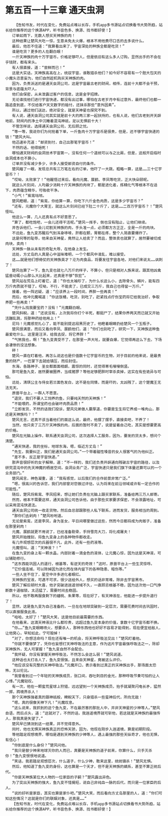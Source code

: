 # 第五百一十三章 通天虫洞
        【告知书友，时代在变化，免费站点难以长存，手机app多书源站点切换看书大势所趋，站长给你推荐的这个换源APP，听书音色多、换源、找书都好使！】
       订单如雨下，无数人想买天神族的肉！
       这种结果让楚风大吃一惊，生意未免太火爆，根本不用他费尽口舌的去多说什么。
       最后，他忍不住道：“我算看出来了，宇宙深处的种族全都是吃货！”
       谁是吃货？更多的人在翻白眼！
       一斤天神族的肉十万宇宙币，价格足够吓人，但是依旧有这么多人订购，显然出手的不会在乎钱财，都有来头。
       有人很直接，道：“尝鲜而已！”
       这是大实话，天神族高高在上，统驭宇宙，谁敢猎杀他们？如今好不容易有一个胆大包天的小魔头恣意妄为，他们自然趁机购买天神族的肉。
       因为，负责派送的是通天虫洞公司，这是宇宙最古老的财阀，相传，连前十大都不会干预，背景与底蕴太吓人。
       他们会保密，从未泄露过客户的信息，这是金字招牌。
       无论谁找他们进行宇宙快递，都没有出过事，哪怕在古老岁月中有过意外，最终他们也都一路追查到底，不仅给客户天文数字的赔付，还抹杀那些“意外因素”。
       所以，通过他们送达，绝对安全，就是天神星也探究不到。
       有人说，通天虫洞公司其实就是前十大的两三家一起扶持的，也有人说，他们古老到开天辟地前，财阀内的净土中沉睡着混沌神祇，足以无惧前十大！
       不管怎样说，选择通天虫洞公司，无后顾之忧。
       “等一等，我说你们为何抢着下单，一斤鱼肉十万宇宙币是很贵，但是，还不够宇宙快递的钱！”楚风大叫。
       他迅速补充道：“邮资到付，自己出那笔宇宙币！”
       不然的话，他得赔死！
       哪怕通天财阀的虫洞技术宇宙第一，没有任何一个道统可以与之比肩，但是，这般开启临时虫洞成本也不算小。
       订单并没有减少多少，许多人接受邮资自付的条件。
       楚风瞄了一眼，发现总共有三万笔左右的订单，他吓了一大跳，粗略一算，这是……三十亿宇宙币？！
       “哎呦，太败家了！”他醒悟过来后，看向元魔、展鹤、李凤等吃货，正大快朵颐呢。
       就这么片刻间，人均最少消耗十斤天神族的肉块了，都是进化者，炼精化气等根本不在话下，肉质蕴含精华，可吸收干净。
       “小气！”紫鸾咕哝。
       楚风瞪眼，道：“紫鸾，你给算一算，你吃下六斤金色肉质，这是多少宇宙币？”
       “还有，元魔你个大胃王，就这么片刻间已经下肚二十斤了，这是……二百万宇宙币？！”楚风怪叫。
       他这么一算，几人还真有点不好意思了。
       “算了，都吃饱吧，一会儿还得干活呢。”楚风一挥手，倒也没有阻止，让他们继续。
       并告诉他们，一会儿切割天神族的肉，手头准一点，必须都方方正正，全是一斤的肉块。
       不远处，鱼九变苏醒后气到浑身哆嗦，肝都在颤，胃都在疼，整个人简直要爆炸了。
       这是何等的耻辱，他来自天神星，竟然让人给卖了？而且，整体卖也就算了，居然要被切成肉块，卖肉！
       天神族一脉从未有的奇耻大辱，在他身上发生。
       远处，方丈岛的人真是心中滋味难明，一个个都风中凌乱，难以接受。
       这……就是他们想倚仗的天神族英才？沦为肉食品，将要发往宇宙各地，对他们来说太……讽刺了！
       楚风估算了一下，鱼九变也就七八万斤的样子，不算小，但只是相对人族来说，跟其他凶禽猛兽动辄小山那么大比起来，还真是不够“恢宏”。
       楚风站在荒岛上盯着它，道：“你也太袖珍了，为什么长这么小，去除骨头、鳞片，能有四万斤肉质就不错了。哎呦，不行，不能卖了，已成交三万斤，我自己也得留一万斤。”
       接着，他一阵迟疑，道：“应该养上一段时间，养胖一些再卖！”
       而后，他冲元魔喊道：“你这饭桶，吃货，别吃了，赶紧找点疗伤宝药将它给我治好，争取养肥一些再卖！”
       “凭什么找我要宝药？没有！”元魔翻白眼。
       楚风斜睨，道：“还说没有，上次我将你打个半死，都挺尸了，结果你养两天而已就又开始活蹦乱跳，将那种药给他用上！”
       尼玛！元魔感觉扎心了，能不能别提这段黑历史了，他瞪着眼睛扔给楚风一个玉瓶子。
       楚风很满意，而后又看向李凤、展鹤他们，道：“你们也别吃了，研究一下，天神族这种鱼最爱吃什么，这里是汪洋，给我去捉，将它养胖！”
       “气煞我也，啊！”鱼九变真受不了，在那里一声大吼，就要自爆，它觉得再这么下去，下场会凄惨的没法想象。
       砰！
       楚风一直在盯着他，再怎么说这也是价值数十亿宇宙币的生物，对于目前的他来说，是最贵重的财产，一巴掌下去就给镇压，而后封住。
       东海，各路神子、圣女都面面相觑，震惊的同时，还觉得寒毛嗖嗖倒竖。
       那可是鱼九变，居然要被圈养，当成猪猡？等他足够肥胖时宰杀卖掉，这实在有些诡异与可怕。
       远处，清琪公主与侍女若兰面色发白，这不是在同情，而是吓的，太凶残了，这个楚魔王无法无天。
       原兽平台上，一群人不愿意。
       “退货，我们不要人工饲养的鱼，只要纯天然的天神族！”
       “不能喂药，所谓宝药也会破坏肉质品质！”
       “立即发货，不然的话我们投诉，楚风兄弟做人要厚道，你要是生生将它养成一堆肉山，那还是天神族吗？！”
       楚风无言，还真不该当着他们的面这么说，最终，他摆了摆手，直接卖吧，不养了！
       当然，他只卖了三万斤天神族的肉，后面的暂时不卖了，说是留着自己吃，其实是想要更高的价格。
       楚风在光脑上操作，联系通天虫洞公司，这次选择人工服务，因为，要发的货太多，想问个清楚。
       “通天快递，我的坐标，地球东海，嗯，临近方丈岛！”
       “先生，我要纠正，我们是通天虫洞公司。”一个带着磁性嗓音的女人很客气的为他纠正。
       “差不多，反正是宇宙快递。”
       那声音很好听的女子解释，道：“不一样的，我们还负责开辟通向残破古宇宙的路径，以及研究混沌中的先天神魔的栖居空间，虫洞业务广泛，宇宙快递只是我们旗下体量还算可以的一个业务部门。”
       楚风闻言，神色凝重，道：“我有感觉，以后我们的合作前景非常广泛。”
       “嗯，很高兴的告诉您，我们内部曾对您做过评估，认为将来在前沿领域或许有一定合作的可能性。”
       随后，楚风将紫鸾、李凤招来，想让她们负责在光脑上跟买家联系，准备给两三万人邮寄。
       然而，根本不需要这样，通天虫洞公司告诉他，由于那些买家要求保密，不会泄露地址，可以采用混沌快递法。
       通天虫洞公司统一收走货物，然后自总部跟那些人私下联系，进而发货，服务相当的周到。
       “那你们去剁肉！”楚风吩咐道。
       无论是紫鸾，还是李凤，身为圣女，平日间哪里做过这些，然而今日都将成为肉贩子，准备在那里剁肉！
       元魔、展鹤就更不用说了，已经准备剔骨，手持雪亮大刀，将化成屠夫！
       楚风开始搜刮，将鱼九变身上的各种物件都收走。
       有几件观想层次的兵器很不凡，此外，还有一些药液等。
       元魔怪叫，道：“天神液？！”
       在鱼九变的身上有一颗水晶，内部封着一滴金色的液体，让元魔心惊，因为这是天神液，可以辅助修行。
       “这东西能巩固人的道行，根基等，有逆天的奇效！”这时，原兽平台上一些生灵惊呼。
       “它价值连城，可以除掉因为进化而在体内留下的各种隐患、暗伤等。”
       一些人坐不住了，星空中许多进化者眼红。
       天神族的宝液，可遇不可求，很少送给外人，想买的话非常难，除非去宇宙黑市。
       楚风了解后顿时大喜，他才突破进逍遥领域不久，一直顾忌根基不稳，因为这次他一口气挣断数十道枷锁，太迅猛了，需要时间去稳固。
       所以，他不敢再服食剩下的蟠桃、朱果等，现在好了，有天神液在，他能进一步提升道行了！
       显然，这是鱼九变为自己准备的，一旦在在地球突破到一定层次，需要花费时间去巩固时，可以直接服食此液。
       “哈哈，太好了！”楚风大笑，这是他目前最需要的东西。
       在他看来，这滴天神液比什么都珍贵，远超过鱼九变本身的价值，拿数十亿宇宙币都不换。
       “你……”鱼九变眼睛喷火，想要杀人，那种东西他也好好不容易才能得到，现在便宜给敌人，让他窝心，早知如此，宁可毁掉！
       “对了，你想活命吗？现在还有唯一的机会，将天神呼吸法交出！”楚风盯着他。
       “你就不要做梦了，凭你也妄想打天神呼吸法的主意，作为这片宇宙最强呼吸法之一，除却天神族外，无人可掌握！”鱼九变自然不会配合。
       “我怀疑，你没有掌握天神呼吸法，不然怎么会这么弱！”楚风说道。
       这种话也太打击人了，鱼九变很强，且来自天神星，竟被这么评价。
       “他应该没有完整的天神呼吸法。”元魔开口，表示看到过真正的天神族出手，那场面太恐怖，无以伦比。
       “我曾看到过一个年轻的天神族成员，张口间，吞吐刺目的金光，那种呼吸节奏可怕的让人心悸。”元魔轻叹。
       有一次，他在一颗蛮荒星球上狩猎，远远望到一个天神族成员，抬手就凝聚闪电长矛，猛然一掷，跨境界杀人！
       那个天神族强者真的跟神祇般，睥睨天下，只身猎杀一些蛮神后代，所向无敌！
       “嗯，真的很像天神下凡！”元魔叹息。
       “这么说来，我抓到的这个鱼九变，不在最厉害的那批人中，并非天神星的少神等人。”楚风自语，而后点头，道：“这就对了，不然的话，我逍遥境界就可斩他，若这就是天神族的最强传人，那我真是失望了。”
       楚风早已猜测到这一结果，并不觉得意外。
       同时，他也无惧天神族真正的恐怖天骄，因为，他现在刚步入逍遥境，算是初期阶段。
       等他踏足观想境界，哪怕是遇到天神族的少神等人，遇上最强的那些天纵奇才，他也无惧，有信心！
       “你到底是什么身份？”楚风问他。
       “我只是替少神来地球灭你的人而已，真要是天神族的道子前来，你算什么，只手灭杀你！”鱼九变恨恨地说道。
       “笑话，我若踏足观想层次，什么道子，什么少神，敢来这里，统统镇杀！”楚风无惧。
       然后，他知道了鱼九变的身份，这也算是一个天才，但不是天神族的嫡系，甚至不算正统后代。
       “你是天神族某位大人物的一位家臣的子嗣？”楚风露出异色。
       为了突出天神族的强大，鱼九变不惜揭短，说自己非纯血一脉的后代，而只是一位家臣的后人。
       “说的好听是家臣，其实也算是家仆吧。”楚风大笑，而后看向方丈岛那里的人，道：“你们可知这些情况？这就是你们的联姻对象，还真是……”
       【告知书友，时代在变化，免费站点难以长存，手机app多书源站点切换看书大势所趋，站长给你推荐的这个换源APP，听书音色多、换源、找书都好使！】